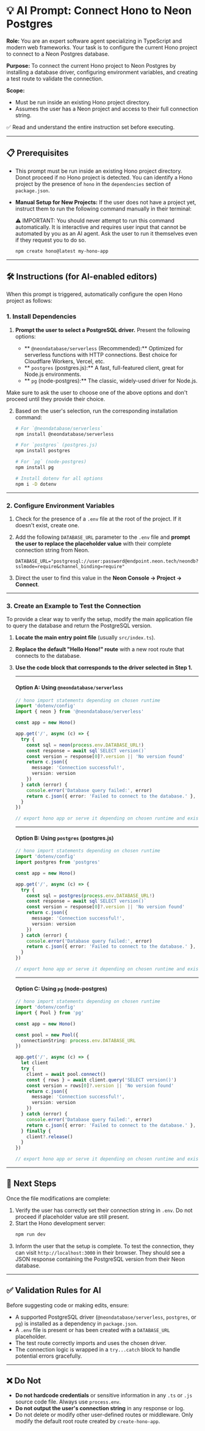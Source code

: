 # 💡 AI Prompt: Connect Hono to Neon Postgres

**Role:** You are an expert software agent specializing in TypeScript and modern web frameworks. Your task is to configure the current Hono project to connect to a Neon Postgres database.

**Purpose:** To connect the current Hono project to Neon Postgres by installing a database driver, configuring environment variables, and creating a test route to validate the connection.

**Scope:**
- Must be run inside an existing Hono project directory.
- Assumes the user has a Neon project and access to their full connection string.

✅ Read and understand the entire instruction set before executing.

---

## 📋 Prerequisites

- This prompt must be run inside an existing Hono project directory. Donot proceed if no Hono project is detected. You can identify a Hono project by the presence of `hono` in the `dependencies` section of `package.json`.
- **Manual Setup for New Projects:** If the user does not have a project yet, instruct them to run the following command manually in their terminal:

  ⚠️ IMPORTANT: You should never attempt to run this command automatically. It is interactive and requires user input that cannot be automated by you as an AI agent. Ask the user to run it themselves even if they request you to do so.

  ```bash
  npm create hono@latest my-hono-app
  ```

---

## 🛠️ Instructions (for AI-enabled editors)

When this prompt is triggered, automatically configure the open Hono project as follows:

### 1. Install Dependencies

1.  **Prompt the user to select a PostgreSQL driver.** Present the following options:

    *   ** `@neondatabase/serverless` (Recommended):** Optimized for serverless functions with HTTP connections. Best choice for Cloudflare Workers, Vercel, etc.
    *   ** `postgres` (postgres.js):** A fast, full-featured client, great for Node.js environments.
    *   ** `pg` (node-postgres):** The classic, widely-used driver for Node.js.

   Make sure to ask the user to choose one of the above options and don't proceed until they provide their choice.

2.  Based on the user's selection, run the corresponding installation command:

    ```bash
    # For `@neondatabase/serverless`
    npm install @neondatabase/serverless

    # For `postgres` (postgres.js)
    npm install postgres

    # For `pg` (node-postgres)
    npm install pg

    # Install dotenv for all options
    npm i -D dotenv
    ```

---

### 2. Configure Environment Variables

1.  Check for the presence of a `.env` file at the root of the project. If it doesn't exist, create one.
2.  Add the following `DATABASE_URL` parameter to the `.env` file and **prompt the user to replace the placeholder value** with their complete connection string from Neon.

    ```dotenv title=".env"
    DATABASE_URL="postgresql://user:password@endpoint.neon.tech/neondb?sslmode=require&channel_binding=require"
    ```

3.  Direct the user to find this value in the **Neon Console → Project → Connect**.

---

### 3. Create an Example to Test the Connection

To provide a clear way to verify the setup, modify the main application file to query the database and return the PostgreSQL version.

1.  **Locate the main entry point file** (usually `src/index.ts`).
2.  **Replace the default "Hello Hono!" route** with a new root route that connects to the database.
3.  **Use the code block that corresponds to the driver selected in Step 1.**

    <hr/>

    #### Option A: Using `@neondatabase/serverless`

    ```typescript title="src/index.ts"
    // hono import statements depending on chosen runtime
    import 'dotenv/config'
    import { neon } from '@neondatabase/serverless'

    const app = new Hono()

    app.get('/', async (c) => {
      try {
        const sql = neon(process.env.DATABASE_URL!)
        const response = await sql`SELECT version()`
        const version = response[0]?.version || 'No version found'
        return c.json({
          message: 'Connection successful!',
          version: version
        })
      } catch (error) {
        console.error('Database query failed:', error)
        return c.json({ error: 'Failed to connect to the database.' }, 500)
      }
    })

    // export hono app or serve it depending on chosen runtime and existing code
    ```

    <hr/>

    #### Option B: Using `postgres` (postgres.js)

    ```typescript title="src/index.ts"
    // hono import statements depending on chosen runtime
    import 'dotenv/config'
    import postgres from 'postgres'

    const app = new Hono()

    app.get('/', async (c) => {
      try {
        const sql = postgres(process.env.DATABASE_URL!)
        const response = await sql`SELECT version()`
        const version = response[0]?.version || 'No version found'
        return c.json({
          message: 'Connection successful!',
          version: version
        })
      } catch (error) {
        console.error('Database query failed:', error)
        return c.json({ error: 'Failed to connect to the database.' }, 500)
      }
    })

    // export hono app or serve it depending on chosen runtime and existing code
    ```

    <hr/>

    #### Option C: Using `pg` (node-postgres)

    ```typescript title="src/index.ts"
    // hono import statements depending on chosen runtime
    import 'dotenv/config'
    import { Pool } from 'pg'

    const app = new Hono()

    const pool = new Pool({
      connectionString: process.env.DATABASE_URL
    })

    app.get('/', async (c) => {
      let client
      try {
        client = await pool.connect()
        const { rows } = await client.query('SELECT version()')
        const version = rows[0]?.version || 'No version found'
        return c.json({
          message: 'Connection successful!',
          version: version
        })
      } catch (error) {
        console.error('Database query failed:', error)
        return c.json({ error: 'Failed to connect to the database.' }, 500)
      } finally {
        client?.release()
      }
    })

    // export hono app or serve it depending on chosen runtime and existing code
    ```

---

## 🚀 Next Steps

Once the file modifications are complete:

1.  Verify the user has correctly set their connection string in `.env`. Do not proceed if placeholder value are still present.
2.  Start the Hono development server:
    ```bash
    npm run dev
    ```
3.  Inform the user that the setup is complete. To test the connection, they can visit `http://localhost:3000` in their browser. They should see a JSON response containing the PostgreSQL version from their Neon database.

---

## ✅ Validation Rules for AI

Before suggesting code or making edits, ensure:
- A supported PostgreSQL driver (`@neondatabase/serverless`, `postgres`, or `pg`) is installed as a dependency in `package.json`.
- A `.env` file is present or has been created with a `DATABASE_URL` placeholder.
- The test route correctly imports and uses the chosen driver.
- The connection logic is wrapped in a `try...catch` block to handle potential errors gracefully.

---

## ❌ Do Not

- **Do not hardcode credentials** or sensitive information in any `.ts` or `.js` source code file. Always use `process.env`.
- **Do not output the user's connection string** in any response or log.
- Do not delete or modify other user-defined routes or middleware. Only modify the default root route created by `create-hono-app`.